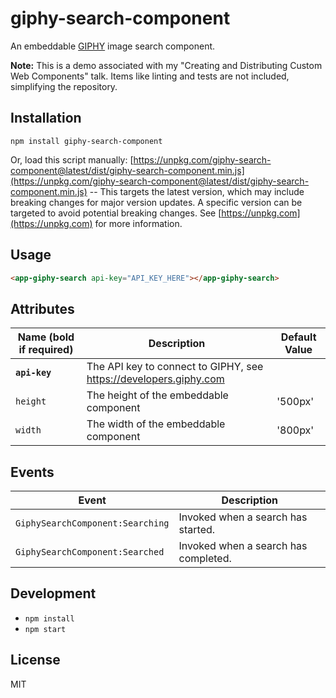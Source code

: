 # giphy-search-component

An embeddable [GIPHY](https://giphy.com/) image search component.

**Note:** This is a demo associated with my "Creating and Distributing Custom Web Components" talk. Items like linting and tests are not included, simplifying the repository.

## Installation

```
npm install giphy-search-component
```

Or, load this script manually: [https://unpkg.com/giphy-search-component@latest/dist/giphy-search-component.min.js](https://unpkg.com/giphy-search-component@latest/dist/giphy-search-component.min.js) -- This targets the latest version, which may include breaking changes for major version updates. A specific version can be targeted to avoid potential breaking changes. See [https://unpkg.com](https://unpkg.com) for more information.

## Usage

```html
<app-giphy-search api-key="API_KEY_HERE"></app-giphy-search>
```

## Attributes

| Name (bold if required) | Description                                                               | Default Value |
| ----------------------- | ------------------------------------------------------------------------- | ------------- |
| **`api-key`**           | The API key to connect to GIPHY, see https://developers.giphy.com         | |
| `height`                | The height of the embeddable component                                    | '500px' |
| `width`                 | The width of the embeddable component                                     | '800px' |

## Events

| Event                            | Description                          |
| -------------------------------- | ------------------------------------ |
| `GiphySearchComponent:Searching` | Invoked when a search has started.   |
| `GiphySearchComponent:Searched`  | Invoked when a search has completed. |

## Development

- `npm install`
- `npm start`

## License

MIT
